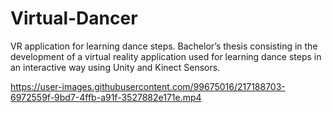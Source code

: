 # Virtual-Dancer
VR application for learning dance steps. Bachelor’s thesis consisting in the development of a virtual reality application used for learning dance steps in an interactive way using Unity and Kinect Sensors.


https://user-images.githubusercontent.com/99675016/217188703-6972559f-9bd7-4ffb-a91f-3527882e171e.mp4

